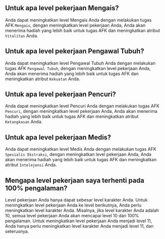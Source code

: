 ## Untuk apa level pekerjaan Mengais?

Anda dapat meningkatkan level Mengais Anda dengan melakukan tugas AFK `Mengais`,
dengan meningkatkan level pekerjaan Anda, Anda akan menerima hadiah yang lebih baik untuk tugas AFK dan meningkatkan atribut `Vitalitas` Anda.

## Untuk apa level pekerjaan Pengawal Tubuh?

Anda dapat meningkatkan level Pengawal Tubuh Anda dengan melakukan tugas AFK `Pengawal Tubuh`,
dengan meningkatkan level pekerjaan Anda, Anda akan menerima hadiah yang lebih baik untuk tugas AFK dan meningkatkan atribut `Kekuatan` Anda.

## Untuk apa level pekerjaan Pencuri?

Anda dapat meningkatkan level Pencuri Anda dengan melakukan tugas AFK `Pencuri`,
dengan meningkatkan level pekerjaan Anda, Anda akan menerima hadiah yang lebih baik untuk tugas AFK dan meningkatkan atribut `Ketangkasan` Anda.

## Untuk apa level pekerjaan Medis?

Anda dapat meningkatkan level Medis Anda dengan melakukan tugas AFK `Spesialis Ekstraksi`,
dengan meningkatkan level pekerjaan Anda, Anda akan menerima hadiah yang lebih baik untuk tugas AFK dan meningkatkan atribut `Intelejensi` Anda.

## Mengapa level pekerjaan saya terhenti pada 100% pengalaman?

Level pekerjaan Anda hanya dapat sebesar level karakter Anda. Untuk meningkatkan level pekerjaan Anda ke level berikutnya, Anda perlu meningkatkan level karakter Anda. Misalnya, jika level karakter Anda adalah 10, semua level pekerjaan Anda akan mencapai level 10 dan 100% pengalaman. Untuk meningkatkan level pekerjaan Anda menjadi level 11, Anda hanya perlu meningkatkan level karakter Anda menjadi level 11, dan seterusnya.
